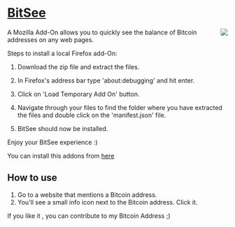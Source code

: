 # [BitSee](https://addons.mozilla.org/en-US/firefox/addon/bitsee1/)
[<img align="right" src="https://addons.cdn.mozilla.net/static/img/addons-buttons/AMO-button_1.png">](https://addons.mozilla.org/firefox/addon/bitsee1)
</a>

A Mozilla Add-On allows you to quickly see the balance of Bitcoin addresses on any web pages.



Steps to install a local Firefox add-On:

1. Download the zip file and extract the files.

2. In Firefox's address bar type 'about:debugging' and hit enter.

3. Click on 'Load Temporary Add On' button.


4. Navigate through your files to find the folder where you have extracted the files and double click on the 'manifest.json' file.


5. BitSee should now be installed.

Enjoy your BitSee experience :)


You can install this addons from [here](https://addons.mozilla.org/en-US/firefox/addon/bitsee1/)

How to use
----------

1. Go to a website that mentions a Bitcoin address.
2. You'll see a small info icon next to the Bitcoin address. Click it.


If you like it , you can contribute to my Bitcoin Address ;)


